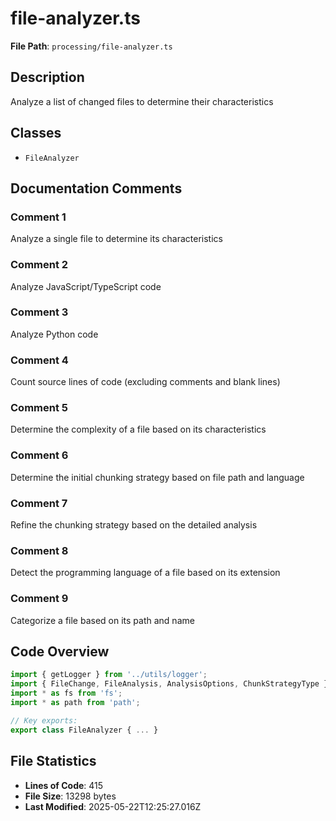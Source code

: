 # file-analyzer.ts

**File Path**: `processing/file-analyzer.ts`

## Description

Analyze a list of changed files to determine their characteristics

## Classes

- `FileAnalyzer`

## Documentation Comments

### Comment 1

Analyze a single file to determine its characteristics

### Comment 2

Analyze JavaScript/TypeScript code

### Comment 3

Analyze Python code

### Comment 4

Count source lines of code (excluding comments and blank lines)

### Comment 5

Determine the complexity of a file based on its characteristics

### Comment 6

Determine the initial chunking strategy based on file path and language

### Comment 7

Refine the chunking strategy based on the detailed analysis

### Comment 8

Detect the programming language of a file based on its extension

### Comment 9

Categorize a file based on its path and name

## Code Overview

```typescript
import { getLogger } from '../utils/logger';
import { FileChange, FileAnalysis, AnalysisOptions, ChunkStrategyType } from './types';
import * as fs from 'fs';
import * as path from 'path';

// Key exports:
export class FileAnalyzer { ... }
```

## File Statistics

- **Lines of Code**: 415
- **File Size**: 13298 bytes
- **Last Modified**: 2025-05-22T12:25:27.016Z

